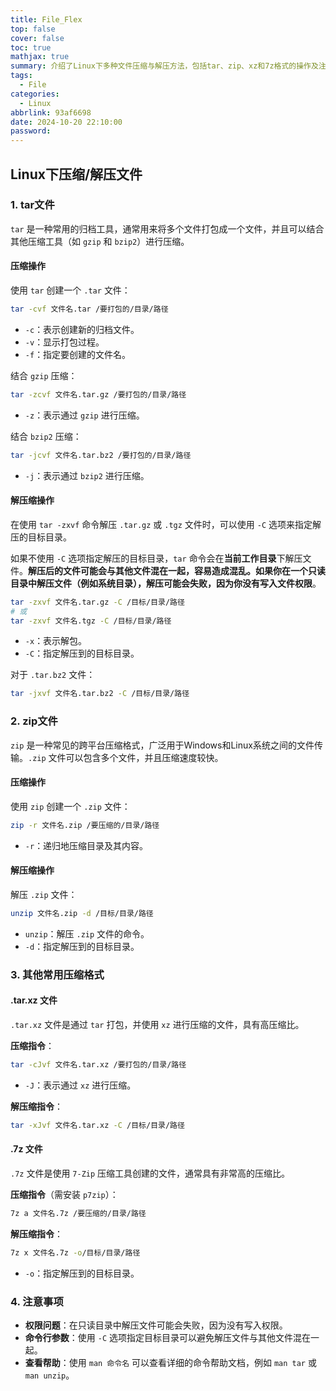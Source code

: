 ```yaml
---
title: File_Flex
top: false
cover: false
toc: true
mathjax: true
summary: 介绍了Linux下多种文件压缩与解压方法，包括tar、zip、xz和7z格式的操作及注意事项。
tags:
  - File
categories:
  - Linux
abbrlink: 93af6698
date: 2024-10-20 22:10:00
password:
---
```


## Linux下压缩/解压文件

### 1. tar文件

`tar` 是一种常用的归档工具，通常用来将多个文件打包成一个文件，并且可以结合其他压缩工具（如 `gzip` 和 `bzip2`）进行压缩。

#### 压缩操作

使用 `tar` 创建一个 `.tar` 文件：

```bash
tar -cvf 文件名.tar /要打包的/目录/路径
```

- `-c`：表示创建新的归档文件。
- `-v`：显示打包过程。
- `-f`：指定要创建的文件名。

结合 `gzip` 压缩：

```bash
tar -zcvf 文件名.tar.gz /要打包的/目录/路径
```

- `-z`：表示通过 `gzip` 进行压缩。

结合 `bzip2` 压缩：

```bash
tar -jcvf 文件名.tar.bz2 /要打包的/目录/路径
```

- `-j`：表示通过 `bzip2` 进行压缩。

#### 解压缩操作

在使用 `tar -zxvf` 命令解压 `.tar.gz` 或 `.tgz` 文件时，可以使用 `-C` 选项来指定解压的目标目录。

如果不使用 `-C` 选项指定解压的目标目录，`tar` 命令会在**当前工作目录**下解压文件。**解压后的文件可能会与其他文件混在一起，容易造成混乱。**如果你在一个只读目录中解压文件（例如系统目录），解压可能会失败，因为你**没有写入文件权限**。

```bash
tar -zxvf 文件名.tar.gz -C /目标/目录/路径
# 或
tar -zxvf 文件名.tgz -C /目标/目录/路径
```

- `-x`：表示解包。
- `-C`：指定解压到的目标目录。

对于 `.tar.bz2` 文件：

```bash
tar -jxvf 文件名.tar.bz2 -C /目标/目录/路径
```



### 2. zip文件

`zip` 是一种常见的跨平台压缩格式，广泛用于Windows和Linux系统之间的文件传输。`.zip` 文件可以包含多个文件，并且压缩速度较快。

#### 压缩操作

使用 `zip` 创建一个 `.zip` 文件：

```bash
zip -r 文件名.zip /要压缩的/目录/路径
```

- `-r`：递归地压缩目录及其内容。

#### 解压缩操作

解压 `.zip` 文件：

```bash
unzip 文件名.zip -d /目标/目录/路径
```

- `unzip`：解压 `.zip` 文件的命令。
- `-d`：指定解压到的目标目录。



### 3. 其他常用压缩格式

#### .tar.xz 文件

`.tar.xz` 文件是通过 `tar` 打包，并使用 `xz` 进行压缩的文件，具有高压缩比。

**压缩指令**：

```bash
tar -cJvf 文件名.tar.xz /要打包的/目录/路径
```

- `-J`：表示通过 `xz` 进行压缩。

**解压缩指令**：

```bash
tar -xJvf 文件名.tar.xz -C /目标/目录/路径
```



#### .7z 文件

`.7z` 文件是使用 `7-Zip` 压缩工具创建的文件，通常具有非常高的压缩比。

**压缩指令**（需安装 `p7zip`）：

```bash
7z a 文件名.7z /要压缩的/目录/路径
```

**解压缩指令**：

```bash
7z x 文件名.7z -o/目标/目录/路径
```

- `-o`：指定解压到的目标目录。



### 4. 注意事项

- **权限问题**：在只读目录中解压文件可能会失败，因为没有写入权限。
- **命令行参数**：使用 `-C` 选项指定目标目录可以避免解压文件与其他文件混在一起。
- **查看帮助**：使用 `man 命令名` 可以查看详细的命令帮助文档，例如 `man tar` 或 `man unzip`。
